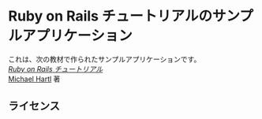 # Ruby on Rails チュートリアルのサンプルアプリケーション
 
これは、次の教材で作られたサンプルアプリケーションです。  
[*Ruby on Rails チュートリアル*](https://railstutorial.jp/)  
[Michael Hartl](http://www.michaelhartl.com/) 著  
 
## ライセンス

